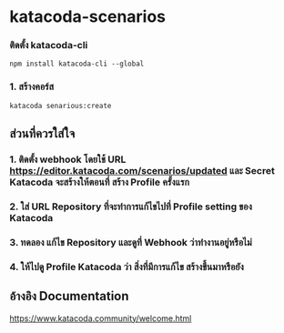 # katacoda-scenarios
### ติดตั้ง katacoda-cli
```
npm install katacoda-cli --global
```

### 1. สร้างคอร์ส
```
katacoda senarious:create
```


## ส่วนที่ควรใส่ใจ
### 1. ติดตั้ง webhook โดยใช้ URL https://editor.katacoda.com/scenarios/updated และ Secret Katacoda จะสร้างให้ตอนที่ สร้าง Profile ครั้งแรก
### 2. ใส่ URL Repository ที่จะทำการแก้ไขไปที่ Profile setting ของ Katacoda
### 3. ทดลอง แก้ไข Repository และดูที่ Webhook ว่าทำงานอยู่หรือไม่
### 4. ให้ไปดู Profile Katacoda ว่า สิ่งที่มีการแก้ไข สร้างขึ้นมาหรือยัง


## อ้างอิง Documentation
https://www.katacoda.community/welcome.html
